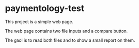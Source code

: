 # paymentology-test

This project is a simple web page.

The web page contains two file inputs and a compare button.

The gaol is to read both files and to show a small report on them.
